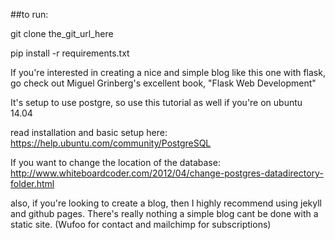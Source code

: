 ##to run:

git clone the_git_url_here

pip install -r requirements.txt


If you're interested in creating a nice and simple blog like this one with flask, go check out Miguel Grinberg's excellent book, "Flask Web Development"


It's setup to use postgre, so use this tutorial as well if you're on ubuntu 14.04

read installation and basic setup here:
https://help.ubuntu.com/community/PostgreSQL


If you want to change the location of the database:
http://www.whiteboardcoder.com/2012/04/change-postgres-datadirectory-folder.html


also, if you're looking to create a blog, then I highly recommend using jekyll and github pages. There's really nothing a simple blog cant be done with a static site. (Wufoo for contact and mailchimp for subscriptions)
